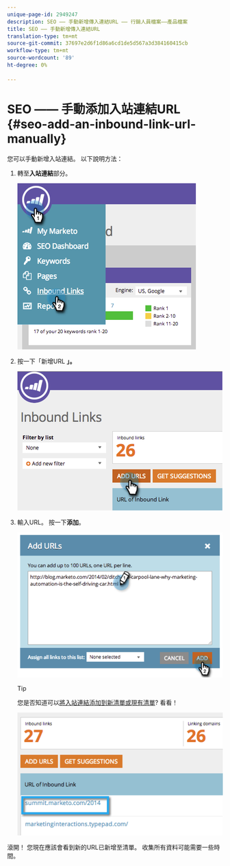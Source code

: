 ```yaml
---
unique-page-id: 2949247
description: SEO —— 手動新增傳入連結URL —— 行銷人員檔案——產品檔案
title: SEO —— 手動新增傳入連結URL
translation-type: tm+mt
source-git-commit: 37697e2d6f1d86a6cd1de5d567a3d384160415cb
workflow-type: tm+mt
source-wordcount: '89'
ht-degree: 0%

---
```



# SEO —— 手動添加入站連結URL {#seo-add-an-inbound-link-url-manually}

您可以手動新增入站連結。 以下說明方法：

1. 轉至&#x200B;**入站連結**&#x200B;部分。

   ![](assets/image2014-9-18-13-3a40-3a3.png)

1. 按一下「新增URL **」。**

   ![](assets/image2014-9-18-13-3a40-3a8.png)

1. 輸入URL。 按一下&#x200B;**添加**。

   ![](assets/image2014-9-18-13-3a40-3a32.png)

   >[!TIP]
   >
   >您是否知道可以[將入站連結添加到新清單或現有清單](/help/marketo/product-docs/additional-apps/seo/understanding-seo/seo-managing-lists.md)? 看看！

   ![](assets/image2014-9-18-13-3a41-3a14.png)

滾開！ 您現在應該會看到新的URL已新增至清單。 收集所有資料可能需要一些時間。

